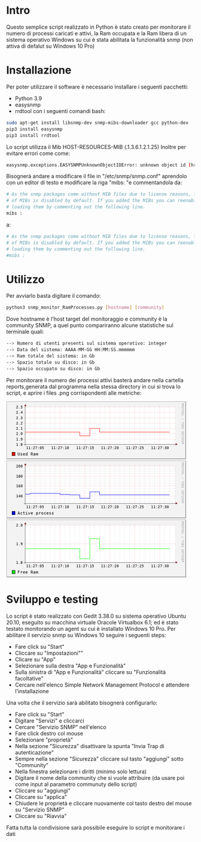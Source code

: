 # Intro

Questo semplice script realizzato in Python è stato creato per monitorare il numero di processi caricati e attivi, la Ram occupata e la Ram libera di un sistema operativo Windows su cui è stata abilitata la funzionalità snmp (non attiva di defalut su Windows 10 Pro)

# Installazione
Per poter utilizzare il software è necessario installare i seguenti pacchetti:
- Python 3.9
- easysnmp
- rrdtool
con i seguenti comandi bash:

```bash
sudo apt-get install libsnmp-dev snmp-mibs-downloader gcc python-dev
pip3 install easysnmp
pip3 install rrdtool
```
Lo script utilizza il Mib HOST-RESOURCES-MIB (.1.3.6.1.2.1.25)
Inoltre per evitare errori come come:
```bash
easysnmp.exceptions.EASYSNMPUnknownObjectIDError: unknown object id (hrStorageSize)
```
Bisognerà andare a modificare il file in "/etc/snmp/snmp.conf" aprendolo con un editor di testo e modificare la riga "mibs: "e commentandola
da:
```bash
# As the snmp packages come without MIB files due to license reasons, loading
# of MIBs is disabled by default. If you added the MIBs you can reenable
# loading them by commenting out the following line.
mibs : 
```
a:
```bash
# As the snmp packages come without MIB files due to license reasons, loading
# of MIBs is disabled by default. If you added the MIBs you can reenable
# loading them by commenting out the following line.
#mibs : 
```
# Utilizzo
Per avviarlo basta digitare il comando:
```bash
python3 snmp_monitor_RamProcesses.py [hostname] [community]
```
Dove hostname è l'host target del monitoraggio e community è la community SNMP, a quel punto compariranno alcune statistiche sul terminale quali:
```bash
--> Numero di utenti presenti sul sistema operativo: integer
--> Data del sistema: AAAA-MM-GG HH:MM:SS.mmmmmm
--> Ram totale del sistema: in Gb
--> Spazio totale su disco: in Gb
--> Spazio occupato su disco: in Gb
```
Per monitorare il numero dei processi attivi basterà andare nella cartella reports,generata dal programma nella stessa directory in cui si trova lo script, e aprire i files .png corrispondenti alle metriche:

![alt text](https://github.com/irfanto05/Fantozzi/blob/main/ram_graph.png)
![alt text](https://github.com/irfanto05/Fantozzi/blob/main/process_graph.png)
![alt text](https://github.com/irfanto05/Fantozzi/blob/main/freeRam_graph.png)

# Sviluppo e testing
Lo script è stato realizzato con Gedit 3.38.0 su sistema operativo Ubuntu 20.10, eseguito su macchina virtuale Oracole Virtualbox 6.1;  ed è stato testato monitorando un agent su cui è installato Windows 10 Pro.
Per abilitare il servizio snmp su Windows 10 seguire i seguenti steps:
- Fare click su "Start"
- Cliccare su "Impostazioni""
- Clicare su "App"
- Selezionare sulla destra "App e Funzionalità"
- Sulla sinistra di "App e Funzionalità" cliccare su "Funzionalità facoltative"
- Cercare nell'elenco Simple Network Management Protocol e attendere l'installazione

Una volta che il servizio sarà abilitato bisognerà configurarlo:

- Fare click su "Start"
- Digitare "Servizi" e cliccarci
- Cercare "Servizio SNMP" nell'elenco
- Fare click destro col mouse
- Selezionare "proprietà"
- Nella sezione "Sicurezza" disattivare la spunta "Invia Trap di autenticazione"
- Sempre nella sezione "Sicurezza" cliccare sul tasto "aggiungi" sotto "Community" 
- Nella finestra selezionare i diritti (minimo solo lettura)
- Digitare il nome della community che si vuole attribuire (da usare poi come input al parametro communuty dello script)
- Cliccare su "aggiungi"
- Cliccare su "applica"
- Chiudere le proprietà e cliccare nuovamente col tasto destro del mouse su "Servizio SNMP"
- Cliccare su "Riavvia"

Fatta tutta la condivisione sarà possibile eseguire lo script e monitorare i dati
